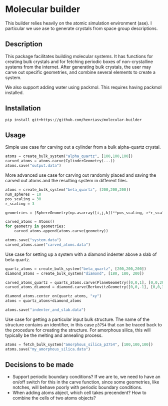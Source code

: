 # Molecular builder 

This builder relies heavily on the atomic simulation environment (ase). I particular we use ase to generate crystals from space group descriptions. 

## Description
This package facilitates building molecular systems. It has functions for creating bulk crystals and for fetching periodic boxes of non-crystalline systems from the internet. After generating bulk crystals, the user may carve out specific geometries, and combine several elements to create a system. 

We also support adding water using packmol. This requires having packmol installed. 

## Installation 
```
pip install git+https://github.com/henriasv/molecular-builder 
```

## Usage
Simple use case for carving out a cylinder from a bulk alpha-quartz crystal. 
```python 
atoms = create_bulk_system("alpha_quartz", [100,100,100])
carved_atoms = atoms.carve(CylinderGeometry(...))
atoms.save("output.data")
```

More advanced use case for carving out randomly placed and saving the carved out atoms and the resulting system in different files. 
```python 
atoms = create_bulk_system("beta_quartz", [200,200,200])
num_spheres = 10
pos_scaling = 30
r_scaling = 3

geometries = [SphereGeometry(np.asarray([i,j,k])**pos_scaling, r*r_scaling) for i,j,k,r in np.random.randn(num_spheres,4)] 

carved_atoms = Atoms()
for geometry in geometries:
    carved_atoms.append(atoms.carve(geometry))

atoms.save("system.data")
carved_atoms.save("carved_atoms.data")
```

Use case for setting up a system with a diamond indenter above a slab of beta quartz. 
```python 
quartz_atoms = create_bulk_system("beta_quartz", [200,200,200])
diamond_atoms = create_bulk_system("diamond", [180, 180, 200])

carved_atoms_quartz = quarts_atoms.carve(PlaneGeometry([0,0,1], [0,0,20]))
carved_atoms_diamond = diamond.carve(BerkovitzGeometry([0,0,-1], [0,0,30]))

diamond_atoms.center_on(quartz_atoms, "xy")
atoms = quartz_atoms+diamond_atoms

atoms.save("indenter_and_slab.data")
```

Use case for getting a particular input bulk structure. The name of the structure contains an identifier, in this case `p3754` that can be traced back to the procedure for creating the structure. For amorphous silica, this will typically be the melting and annealing process. 
```python 
atoms = fetch_bulk_system("amorphous_silica_p3754", [100,100,100])
atoms.save("my_amorphous_silica.data")
```

## Decisions to be made 
- Support periodic boundary conditions? If we are to, we need to have an on/off switch for this in the carve function, since some geometries, like notches, will behave poorly with periodic boundary conditions. 
- When adding atoms abject, which cell takes precendent? How to combine the cells of two atoms objects? 

